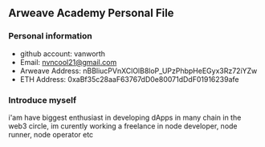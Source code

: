 ## Arweave Academy Personal File

### Personal information

- github account: vanworth
- Email: nvncool21@gmail.com
- Arweave Address: nBBliucPVnXClOlB8loP_UPzPhbpHeEGyx3Rz72iYZw
- ETH Address: 0xaBf35c28aaF63767dD0e80071dDdF01916239afe


### Introduce myself
 i'am have biggest enthusiast in developing dApps in many chain in the web3 circle, im curently working a freelance in node developer, node runner, node operator etc